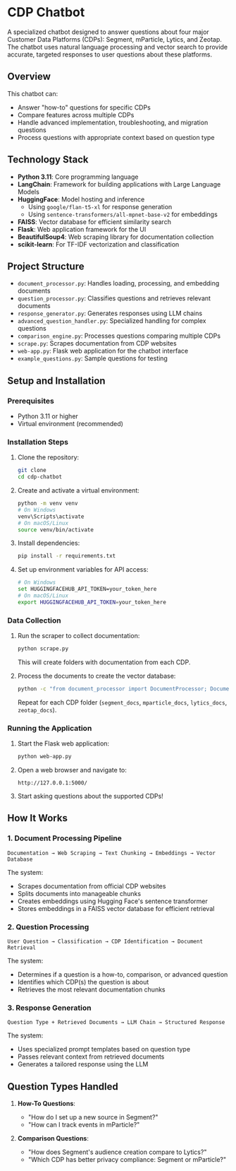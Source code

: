 # CDP Chatbot

A specialized chatbot designed to answer questions about four major Customer Data Platforms (CDPs): Segment, mParticle, Lytics, and Zeotap. The chatbot uses natural language processing and vector search to provide accurate, targeted responses to user questions about these platforms.

## Overview

This chatbot can:
- Answer "how-to" questions for specific CDPs
- Compare features across multiple CDPs
- Handle advanced implementation, troubleshooting, and migration questions
- Process questions with appropriate context based on question type

## Technology Stack

- **Python 3.11**: Core programming language
- **LangChain**: Framework for building applications with Large Language Models
- **HuggingFace**: Model hosting and inference
  - Using `google/flan-t5-xl` for response generation
  - Using `sentence-transformers/all-mpnet-base-v2` for embeddings
- **FAISS**: Vector database for efficient similarity search
- **Flask**: Web application framework for the UI
- **BeautifulSoup4**: Web scraping library for documentation collection
- **scikit-learn**: For TF-IDF vectorization and classification

## Project Structure

- `document_processor.py`: Handles loading, processing, and embedding documents
- `question_processor.py`: Classifies questions and retrieves relevant documents
- `response_generator.py`: Generates responses using LLM chains
- `advanced_question_handler.py`: Specialized handling for complex questions
- `comparison_engine.py`: Processes questions comparing multiple CDPs
- `scrape.py`: Scrapes documentation from CDP websites
- `web-app.py`: Flask web application for the chatbot interface
- `example_questions.py`: Sample questions for testing

## Setup and Installation

### Prerequisites

- Python 3.11 or higher
- Virtual environment (recommended)

### Installation Steps

1. Clone the repository:
   ```bash
   git clone 
   cd cdp-chatbot
   ```

2. Create and activate a virtual environment:
   ```bash
   python -m venv venv
   # On Windows
   venv\Scripts\activate
   # On macOS/Linux
   source venv/bin/activate
   ```

3. Install dependencies:
   ```bash
   pip install -r requirements.txt
   ```

4. Set up environment variables for API access:
   ```bash
   # On Windows
   set HUGGINGFACEHUB_API_TOKEN=your_token_here
   # On macOS/Linux
   export HUGGINGFACEHUB_API_TOKEN=your_token_here
   ```

### Data Collection

1. Run the scraper to collect documentation:
   ```bash
   python scrape.py
   ```
   This will create folders with documentation from each CDP.

2. Process the documents to create the vector database:
   ```bash
   python -c "from document_processor import DocumentProcessor; DocumentProcessor().process_directory('segment_docs', 'segment')"
   ```
   Repeat for each CDP folder (`segment_docs`, `mparticle_docs`, `lytics_docs`, `zeotap_docs`).

### Running the Application

1. Start the Flask web application:
   ```bash
   python web-app.py
   ```

2. Open a web browser and navigate to:
   ```
   http://127.0.0.1:5000/
   ```

3. Start asking questions about the supported CDPs!

## How It Works

### 1. Document Processing Pipeline

```
Documentation → Web Scraping → Text Chunking → Embeddings → Vector Database
```

The system:
- Scrapes documentation from official CDP websites
- Splits documents into manageable chunks
- Creates embeddings using Hugging Face's sentence transformer
- Stores embeddings in a FAISS vector database for efficient retrieval

### 2. Question Processing

```
User Question → Classification → CDP Identification → Document Retrieval
```

The system:
- Determines if a question is a how-to, comparison, or advanced question
- Identifies which CDP(s) the question is about
- Retrieves the most relevant documentation chunks

### 3. Response Generation

```
Question Type + Retrieved Documents → LLM Chain → Structured Response
```

The system:
- Uses specialized prompt templates based on question type
- Passes relevant context from retrieved documents
- Generates a tailored response using the LLM

## Question Types Handled

1. **How-To Questions**: 
   - "How do I set up a new source in Segment?"
   - "How can I track events in mParticle?"

2. **Comparison Questions**:
   - "How does Segment's audience creation compare to Lytics?"
   - "Which CDP has better privacy compliance: Segment or mParticle?"

